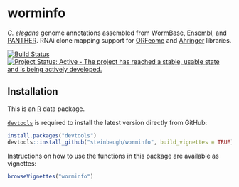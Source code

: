 # worminfo

*C. elegans* genome annotations assembled from [WormBase](http://www.wormbase.org), [Ensembl](http://www.ensembl.org/Caenorhabditis_elegans), and [PANTHER](http://pantherdb.org). RNAi clone mapping support for [ORFeome](http://worfdb.dfci.harvard.edu) and [Ahringer](http://www.us.lifesciences.sourcebioscience.com/clone-products/non-mammalian/c-elegans/c-elegans-rnai-library/) libraries.

[![Build Status](https://travis-ci.org/steinbaugh/worminfo.svg?branch=master)](https://travis-ci.org/steinbaugh/worminfo)
[![Project Status: Active - The project has reached a stable, usable state and is being actively developed.](http://www.repostatus.org/badges/latest/active.svg)](http://www.repostatus.org/#active)


## Installation

This is an [R](https://www.r-project.org) data package.

[`devtools`](https://cran.r-project.org/package=devtools) is required to install the latest version directly from GitHub:

``` r
install.packages("devtools")
devtools::install_github("steinbaugh/worminfo", build_vignettes = TRUE)
```

Instructions on how to use the functions in this package are available as vignettes:

``` r
browseVignettes("worminfo")
```
